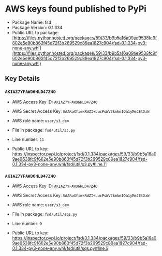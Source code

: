 # AWS keys found published to PyPi

* Package Name: fsd
* Package Version: 0.1.334
* Public URL to package: [https://files.pythonhosted.org/packages/59/33/b9b5a16a09ae9538fc9f602e5e90b863f45d72f3b269529c89ea1827c904/fsd-0.1.334-py3-none-any.whl](https://files.pythonhosted.org/packages/59/33/b9b5a16a09ae9538fc9f602e5e90b863f45d72f3b269529c89ea1827c904/fsd-0.1.334-py3-none-any.whl)

## Key Details

### `AKIAZ7YFAWD6HLD47Z4O`

* AWS Access Key ID: `AKIAZ7YFAWD6HLD47Z4O`
* AWS Secret Access Key: `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` 
* AWS role name: `user/s3_dev`
* File in package: `fsd/util/s3.py`
* Line number: `11`

* Public URL to key: https://inspector.pypi.io/project/fsd/0.1.334/packages/59/33/b9b5a16a09ae9538fc9f602e5e90b863f45d72f3b269529c89ea1827c904/fsd-0.1.334-py3-none-any.whl/fsd/util/s3.py#line.11



### `AKIAZ7YFAWD6HLD47Z4O`

* AWS Access Key ID: `AKIAZ7YFAWD6HLD47Z4O`
* AWS Secret Access Key: `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` 
* AWS role name: `user/s3_dev`
* File in package: `fsd/util/sqs.py`
* Line number: `9`

* Public URL to key: https://inspector.pypi.io/project/fsd/0.1.334/packages/59/33/b9b5a16a09ae9538fc9f602e5e90b863f45d72f3b269529c89ea1827c904/fsd-0.1.334-py3-none-any.whl/fsd/util/sqs.py#line.9


